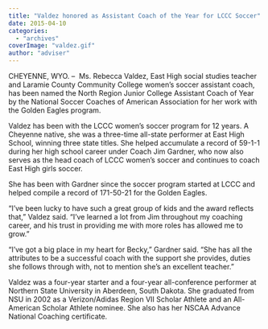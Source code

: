```yaml
---
title: "Valdez honored as Assistant Coach of the Year for LCCC Soccer"
date: 2015-04-10
categories: 
  - "archives"
coverImage: "valdez.gif"
author: "adviser"
---
```


CHEYENNE, WYO. –  Ms. Rebecca Valdez, East High social studies teacher and Laramie County Community College women’s soccer assistant coach, has been named the North Region Junior College Assistant Coach of Year by the National Soccer Coaches of American Association for her work with the Golden Eagles program.

Valdez has been with the LCCC women’s soccer program for 12 years. A Cheyenne native, she was a three-time all-state performer at East High School, winning three state titles. She helped accumulate a record of 59-1-1 during her high school career under Coach Jim Gardner, who now also serves as the head coach of LCCC women’s soccer and continues to coach East High girls soccer.

She has been with Gardner since the soccer program started at LCCC and helped compile a record of 171-50-21 for the Golden Eagles.

“I’ve been lucky to have such a great group of kids and the award reflects that,” Valdez said. “I’ve learned a lot from Jim throughout my coaching career, and his trust in providing me with more roles has allowed me to grow.”

“I’ve got a big place in my heart for Becky,” Gardner said. “She has all the attributes to be a successful coach with the support she provides, duties she follows through with, not to mention she’s an excellent teacher.”

Valdez was a four-year starter and a four-year all-conference performer at Northern State University in Aberdeen, South Dakota. She graduated from NSU in 2002 as a Verizon/Adidas Region VII Scholar Athlete and an All-American Scholar Athlete nominee. She also has her NSCAA Advance National Coaching certificate.
